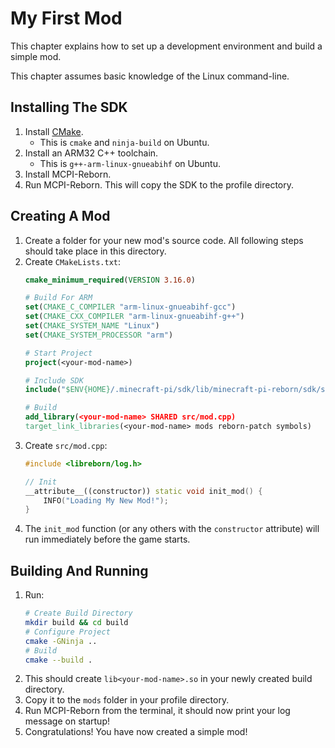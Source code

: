 # My First Mod
This chapter explains how to set up a development environment and build a simple mod.

This chapter assumes basic knowledge of the Linux command-line.

## Installing The SDK
1. Install [CMake](https://cmake.org/). 
   * This is `cmake` and `ninja-build` on Ubuntu.
2. Install an ARM32 C++ toolchain.
   * This is `g++-arm-linux-gnueabihf` on Ubuntu.
3. Install MCPI-Reborn.
4. Run MCPI-Reborn. This will copy the SDK to the profile directory.

## Creating A Mod
1. Create a folder for your new mod's source code. All following steps should take place in this directory.
2. Create `CMakeLists.txt`:
   ```cmake
   cmake_minimum_required(VERSION 3.16.0)

   # Build For ARM
   set(CMAKE_C_COMPILER "arm-linux-gnueabihf-gcc")
   set(CMAKE_CXX_COMPILER "arm-linux-gnueabihf-g++")
   set(CMAKE_SYSTEM_NAME "Linux")
   set(CMAKE_SYSTEM_PROCESSOR "arm")

   # Start Project
   project(<your-mod-name>)

   # Include SDK
   include("$ENV{HOME}/.minecraft-pi/sdk/lib/minecraft-pi-reborn/sdk/sdk.cmake")

   # Build
   add_library(<your-mod-name> SHARED src/mod.cpp)
   target_link_libraries(<your-mod-name> mods reborn-patch symbols)
   ```
3. Create `src/mod.cpp`:
   ```c++
   #include <libreborn/log.h>

   // Init
   __attribute__((constructor)) static void init_mod() {
       INFO("Loading My New Mod!");
   }
   ```
4. The `init_mod` function (or any others with the `constructor` attribute) will run immediately before the game starts.

## Building And Running
1. Run:
   ```sh
   # Create Build Directory
   mkdir build && cd build
   # Configure Project
   cmake -GNinja ..
   # Build
   cmake --build .
   ```
2. This should create `lib<your-mod-name>.so` in your newly created build directory.
3. Copy it to the `mods` folder in your profile directory.
4. Run MCPI-Reborn from the terminal, it should now print your log message on startup!
5. Congratulations! You have now created a simple mod!